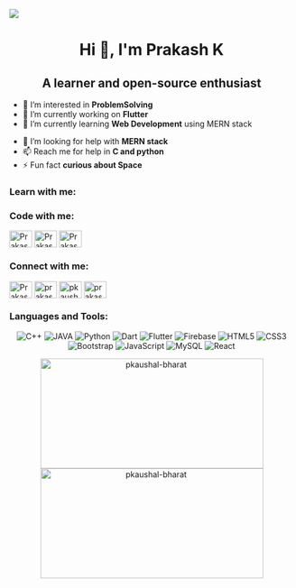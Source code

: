 <!---
pkaushal-bharat/pkaushal-bharat is a ✨ special ✨ repository because its `README.md` (this file) appears on your GitHub profile.
You can click the Preview link to take a look at your changes.
--->
![](https://komarev.com/ghpvc/?username=pkaushal-bharat)
<br>

<h1 align="center">Hi 👋, I'm Prakash K</h1>
<h2 align="center">A learner and open-source enthusiast</h2>

- 👀 I’m interested in **ProblemSolving**
- 🔭 I’m currently working on **Flutter**
- 🌱 I’m currently learning **Web Development** using MERN stack
<!---- 💞️ I’m looking to collaborate on web projects.-->
- 🤔 I’m looking for help with **MERN stack**
- 📫 Reach me for help in **C and python**
- ⚡ Fun fact **curious about Space**

<h3 align="left">Learn with me:</h3>
<p align="left">
<a href="https://www.sololearn.com/profile/24362327" target="_blank"><div align="center" style="background: url(https://www.sololearn.com/Images/sprite.png) no-repeat -142px -20px;"
 alt="Prakash's Sololearn" height="30" width="40" /></a>
</p>

<h3 align="left">Code with me:</h3>
<p align="left">
<a href="https://codeforces.com/profile/khiladi01" target="_blank"><img align="center" src="https://cdn.jsdelivr.net/npm/simple-icons@3.1.0/icons/codeforces.svg" alt="Prakash's Codeforces" height="30" width="40" /></a>
<a href="https://www.codechef.com/users/khiladi01" target="_blank"><img align="center" src="https://cdn.jsdelivr.net/npm/simple-icons@3.1.0/icons/codechef.svg" alt="Prakash's Codechef" height="30" width="40" /></a>
<a href="https://code.dcoder.tech/profile/pkaushal" target="_blank"><img align="center" src="https://code.dcoder.tech/images/logoIcon.png" alt="Prakash's Dcoder" height="30" width="40" /></a>
</p>

<h3 align="left">Connect with me:</h3>
<p align="left">
<a href="https://linkedin.com/in/linkedin.com/in/prakash-k-a971b51b8" target="blank"><img align="center" src="https://raw.githubusercontent.com/rahuldkjain/github-profile-readme-generator/master/src/images/icons/Social/linked-in-alt.svg" alt="Prakash K" height="30" width="40" /></a>
<a href="https://www.instagram.com/prakas.k24/" target="blank"><img align="center" src="https://raw.githubusercontent.com/rahuldkjain/github-profile-readme-generator/master/src/images/icons/Social/instagram.svg" alt="prakas.k24" height="30" width="40" /></a>
<a href="https://twitter.com/PKaushal10" target="blank"><img align="center" src="https://raw.githubusercontent.com/rahuldkjain/github-profile-readme-generator/master/src/images/icons/Social/twitter.svg" alt="pkaushal10" height="30" width="40" /></a>
<a href="https://www.facebook.com/prakash.kaushal.5832/" target="blank"><img align="center" src="https://raw.githubusercontent.com/rahuldkjain/github-profile-readme-generator/master/src/images/icons/Social/facebook.svg" alt="prakas.kaushal" height="30" width="40" /></a>
</p>

<h3 align="left">Languages and Tools:</h3>
<p align="center">
<img alt="C++" src="https://img.shields.io/badge/c++%20-%2300599C.svg?&style=for-the-badge&logo=c%2B%2B&ogoColor=white"/>
<img alt="JAVA" src="https://img.shields.io/badge/Java-ED8B00?style=for-the-badge&logo=java&logoColor=white"/>
<img alt="Python" src="https://img.shields.io/badge/python%20-%2314354C.svg?&style=for-the-badge&logo=python&logoColor=white"/>
<img alt="Dart" src="https://img.shields.io/badge/dart-%230175C2.svg?&style=for-the-badge&logo=dart&logoColor=white"/>
<img alt="Flutter" src="https://img.shields.io/badge/Flutter%20-%2302569B.svg?&style=for-the-badge&logo=Flutter&logoColor=white" />
<img alt="Firebase" src="https://img.shields.io/badge/firebase%20-%23039BE5.svg?&style=for-the-badge&logo=firebase"/>
<img alt="HTML5" src="https://img.shields.io/badge/html5%20-%23E34F26.svg?&style=for-the-badge&logo=html5&logoColor=white"/>
<img alt="CSS3" src="https://img.shields.io/badge/css3%20-%231572B6.svg?&style=for-the-badge&logo=css3&logoColor=white"/>
<img alt="Bootstrap" src="https://img.shields.io/badge/bootstrap%20-%23563D7C.svg?&style=for-the-badge&logo=bootstrap&logoColor=white"/>
<img alt="JavaScript" src="https://img.shields.io/badge/javascript%20-%23323330.svg?&style=for-the-badge&logo=javascript&logoColor=%23F7DF1E"/>
<img alt="MySQL" src="https://img.shields.io/badge/mysql-%2300f.svg?&style=for-the-badge&logo=mysql&logoColor=white"/>
<img alt="React" src="https://img.shields.io/badge/react%20-%2320232a.svg?&style=for-the-badge&logo=react&logoColor=%2361DAFB"/>

</p>

<p align="center"><img src="https://github-readme-stats.vercel.app/api?username=pkaushal-bharat&locale=en&count_private=true&layout=compact&show_icons=true&disable_animations=true" height="195" width="395" alt="pkaushal-bharat" />
  <img   height="195" width="395" src="https://github-readme-streak-stats.herokuapp.com/?user=pkaushal-bharat&" alt="pkaushal-bharat" /></p>
